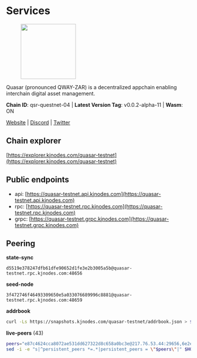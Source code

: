 # Services

<figure><img src="https://raw.githubusercontent.com/kj89/testnet_manuals/main/pingpub/logos/quasar.png" width="150" alt=""><figcaption></figcaption></figure>

Quasar (pronounced QWAY-ZAR) is a decentralized  appchain enabling interchain digital asset management.

**Chain ID**: qsr-questnet-04 | **Latest Version Tag**: v0.0.2-alpha-11 | **Wasm**: ON

[Website](https://www.quasar.fi) | [Discord](https://discord.gg/quasarfi) | [Twitter](https://twitter.com/QuasarFi)




## Chain explorer
[https://explorer.kjnodes.com/quasar-testnet](https://explorer.kjnodes.com/quasar-testnet)

## Public endpoints

* api: [https://quasar-testnet.api.kjnodes.com](https://quasar-testnet.api.kjnodes.com)
* rpc: [https://quasar-testnet.rpc.kjnodes.com](https://quasar-testnet.rpc.kjnodes.com)
* grpc: [https://quasar-testnet.grpc.kjnodes.com](https://quasar-testnet.grpc.kjnodes.com)

## Peering

**state-sync**

```text
d5519e378247dfb61dfe90652d1fe3e2b3005a5b@quasar-testnet.rpc.kjnodes.com:48656
```

**seed-node**

```text
3f472746f46493309650e5a033076689996c8881@quasar-testnet.rpc.kjnodes.com:48659
```

**addrbook**
```bash
curl -Ls https://snapshots.kjnodes.com/quasar-testnet/addrbook.json > $HOME/.quasarnode/config/addrbook.json
```

**live-peers** (43)
```bash
peers="e87c4624cca8072ae531dd627322d8c658a0bc3e@217.76.53.44:29656,6e2eb2852c99283e185f67e5add26df3d021598e@185.249.225.174:27656,74c84b8e06fc2355d44cdd67582f0b1d645b4506@65.109.90.162:15656,eeff8f9eed989a625c4d0b8e50f7ce607807b479@65.108.126.35:34656,73cdc5d46ec444a5ea78caf69628995bcd769380@65.109.87.88:26616,e339401b40f12aaf9efca323214040f51f3ff4b6@65.109.87.135:18656,fdc1babb7ad4d97a911d32b0545220c8ceca57a8@128.199.8.206:53656,d5519e378247dfb61dfe90652d1fe3e2b3005a5b@65.109.68.190:48656,1c27b299a87c48d995850b4c2e0fd44784bbe607@185.144.99.32:26656,38cf4c8da13354be52a824a0a2d0db0f3884c312@5.9.70.180:15661,0d2f608cd0ec290432cc8d4452c1d44383c9992e@38.242.241.34:29656,233ce14d0c4c090bca1423d1d8a0d9538fad213c@95.216.190.230:29656,dc1fc65cfe57222a6ede3a6093097775cf453e0a@78.46.182.169:29656,2487adf15dbb3a26edb5a09af82023fc1d6fa1a9@217.76.57.194:29656,02e9ca11b64c2c6710f9642a79d576d7134ea215@43.159.54.23:26656,0266868b4b8a3354c61a8c36f39fcf36d9a84f6e@170.178.201.145:26656,1ed6f367514879537e4afe252370f13d5e52cc4a@129.226.213.177:26656,8135241a8362e41ba39bd0298bb6a8a993e996e6@43.154.143.248:26656,966acc999443bae0857604a9fce426b5e09a7409@65.108.105.48:18256,c7d4dbfb560d4ac0b06478c251702a9437d7fe5a@43.156.78.68:26656,c8cc71e7296db24c11bdf9ca399a5da54155664f@43.156.120.83:26656,e5e84f7264f976a12e48ff0c61eda0855672c44b@43.156.137.163:26656,76853a11f454c126ce2bef60fed2c96a805c0434@43.159.46.103:26656,eeb4f094eaa62841b4a9a73f0560d6aa1fa87482@65.108.231.124:29656,a5d5072bfcb1aada73d2c7c64c8860960499d154@43.156.73.215:26656,5c2a752c9b1952dbed075c56c600c3a79b58c395@95.214.52.139:27146,0e2e38f3d474bcdeab3722aac3b4f44b800e40cf@185.205.244.64:29656,9fb107eee6d45392833711d9ba8830b3d05744e2@43.156.80.164:26656,fafd24c060f625a610d632a314ae916555b3d11a@43.156.98.245:26656,9d4776cb1b750af9a3bb8acc60a8660f64cfc8c4@43.156.108.225:26656,42a20e1fa62eb83f2e007838d3005a54c77122be@43.156.76.176:26656,0140c331d85bad484b4e6dacaf5b77d60912b686@65.108.199.206:33656,5309c7d148e91de6ce4cdbfcbfae4aebed1c2047@43.159.42.56:26656,5b48a90a729cd2e994fc2ae4bb9155d82b06f03d@43.156.126.147:26656,df05bcfa3b0fd8aca83e8cd0ef8e6438b2f1a009@43.154.191.179:26656,58b8da671ccf43845a9a03b1fc8cbe310658a5df@43.156.61.207:26656,0c9c8e6d6c57f3da3a9ec36d172fd93f3641971f@43.156.60.7:26656,88ce38453f4cefb98871f03d2ae907d841872175@117.89.175.24:26656,957b0c850fcf03c7711957756782989847a1aae5@43.156.95.234:26656,7c46047dee5f0b20ca832f3c1cb8380ba9dc2148@43.156.89.49:26656,6941521b0dd1724041d161198ad9347a66271473@43.156.43.120:26656,21ba36339c9faada08a09cb6610b91de14badc05@43.156.137.35:26656,08f409ee63de194847ea3da6b9c593cdb3f9692d@176.124.220.124:26656"
sed -i -e "s|^persistent_peers *=.*|persistent_peers = \"$peers\"|" $HOME/.quasarnode/config/config.toml
```
